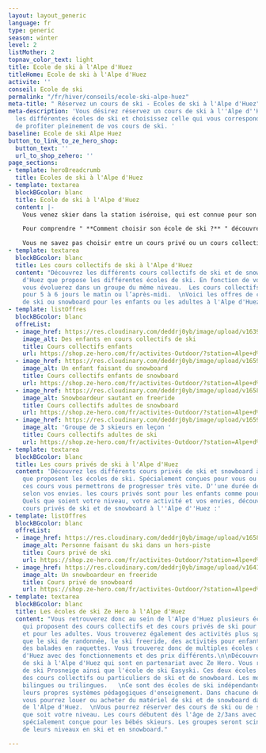 ```yaml
---
layout: layout_generic
language: fr
type: generic
season: winter
level: 2
listMother: 2
topnav_color_text: light
title: Ecole de ski à l'Alpe d'Huez
titleHome: Ecole de ski à l'Alpe d'Huez
activite: ''
conseil: Ecole de ski
permalink: "/fr/hiver/conseils/ecole-ski-alpe-huez"
meta-title: " Réservez un cours de ski - Ecoles de ski à l'Alpe d'Huez"
meta-description: 'Vous désirez réservez un cours de ski à l''Alpe d''Huez? Découvrez
  les différentes écoles de ski et choisissez celle qui vous correspond le mieux afin
  de profiter pleinement de vos cours de ski. '
baseline: Ecole de ski Alpe Huez
button_to_link_to_ze_hero_shop:
  button_text: ''
  url_to_shop_zehero: ''
page_sections:
- template: heroBreadcrumb
  title: Ecoles de ski à l'Alpe d'Huez
- template: textarea
  blockBGcolor: blanc
  title: Ecole de ski à l'Alpe d'Huez
  content: |-
    Vous venez skier dans la station iséroise, qui est connue pour son ensoleillement incroyable ? Découvrez la station de ski de l'Alpe d'Huez situé à 1860m d'altitude. Vous cherchez à prendre des cours de ski ou de snowboard en cours collectif ou privé ? Vous trouverez plusieurs écoles de ski à l'Alpe d'Huez qui vous proposeront diverses offres. Quel que soit votre niveau, les différentes écoles de ski au sein de la station de l'Alpe d'Huez vous permettront de prendre des cours pour les enfants, pour les adolescents et pour les adultes.

    Pour comprendre " **Comment choisir son école de ski ?** " découvrez toutes les informations et nos conseils dans en [**cliquant ici**](/fr/hiver/conseils/choisir-ecole-de-ski) !

    Vous ne savez pas choisir entre un cours privé ou un cours collectif ? Nous vous expliquons toutes les différentes de ces cours dans notre [**page conseil**](/fr/hiver/conseils/cours-prive-cours-collectif).
- template: textarea
  blockBGcolor: blanc
  title: Les cours collectifs de ski à l'Alpe d'Huez
  content: "Découvrez les différents cours collectifs de ski et de snowboard à l'Alpe
    d'Huez que propose les différentes écoles de ski. En fonction de votre niveau,
    vous évoluerez dans un groupe du même niveau.  Les cours collectifs sont prévus
    pour 5 à 6 jours le matin ou l’après-midi.  \nVoici les offres de cours collectifs
    de ski ou snowboard pour les enfants ou les adultes à l'Alpe d'Huez :"
- template: listOffres
  blockBGcolor: blanc
  offreList:
  - image_href: https://res.cloudinary.com/deddrj0yb/image/upload/v1639492455/website/winter/maxwell-ingham-d3Lm40Dn9rA-unsplash_b6tuda.jpg
    image_alt: Des enfants en cours collectifs de ski
    title: Cours collectifs enfants
    url: https://shop.ze-hero.com/fr/activites-Outdoor/?station=Alpe+d%27Huez&calessonstype=Cours+collectif&catypegenderlistsummer=Enfant&calessonsactivitytype=Ski&start-date=
  - image_href: https://res.cloudinary.com/deddrj0yb/image/upload/v1659357495/website/winter/272167547_9618769364861115_989733963301003100_n.jpg
    image_alt: Un enfant faisant du snowboard
    title: Cours collectifs enfants de snowboard
    url: https://shop.ze-hero.com/fr/activites-Outdoor/?station=Alpe+d%27Huez&calessonstype=Cours+collectif&catypegenderlistsummer=Enfant&calessonsactivitytype=Snowboard&start-date=
  - image_href: https://res.cloudinary.com/deddrj0yb/image/upload/v1658996208/website/winter/269953238_9469347713136615_5695710698913094842_n.jpg
    image_alt: Snowboardeur sautant en freeride
    title: Cours collectifs adultes de snowboard
    url: https://shop.ze-hero.com/fr/activites-Outdoor/?station=Alpe+d%27Huez&calessonstype=Cours+collectif&catypegenderlistsummer=Adulte&calessonsactivitytype=Snowboard&start-date=
  - image_href: https://res.cloudinary.com/deddrj0yb/image/upload/v1659357501/website/winter/267674773_9377021372369250_1873313155993111376_n.jpg
    image_alt: 'Groupe de 3 skieurs en leçon '
    title: Cours collectifs adultes de ski
    url: https://shop.ze-hero.com/fr/activites-Outdoor/?station=Alpe+d%27Huez&calessonstype=Cours+collectif&catypegenderlistsummer=Adulte&calessonsactivitytype=Ski&start-date=
- template: textarea
  blockBGcolor: blanc
  title: Les cours privés de ski à l'Alpe d'Huez
  content: 'Découvrez les différents cours privés de ski et snowboard à l''Alpe d''Huez
    que proposent les écoles de ski. Spécialement conçues pour vous ou votre famille,
    ces cours vous permettrons de progresser très vite. D''une durée de 1h ou plus
    selon vos envies. les cours privés sont pour les enfants comme pour les adultes.
    Quels que soient votre niveau, votre activité et vos envies, découvrez les différents
    cours privés de ski et de snowboard à l''Alpe d''Huez :'
- template: listOffres
  blockBGcolor: blanc
  offreList:
  - image_href: https://res.cloudinary.com/deddrj0yb/image/upload/v1658839034/website/winter/pexels-pixabay-358046_1.jpg
    image_alt: Personne faisant du ski dans un hors-piste
    title: Cours privé de ski
    url: https://shop.ze-hero.com/fr/activites-Outdoor/?station=Alpe+d%27Huez&calessonstype=Cours+priv%C3%A9&catypegenderlistsummer=all&calessonsactivitytype=Ski&start-date=
  - image_href: https://res.cloudinary.com/deddrj0yb/image/upload/v1641891585/website/winter/go-montgenevre-SRbczzaRQBc-unsplash_lkadef.jpg
    image_alt: Un snowboardeur en freeride
    title: Cours privé de snowboard
    url: https://shop.ze-hero.com/fr/activites-Outdoor/?station=Alpe+d%27Huez&calessonstype=Cours+priv%C3%A9&catypegenderlistsummer=all&calessonsactivitytype=Snowboard&start-date=
- template: textarea
  blockBGcolor: blanc
  title: Les écoles de ski Ze Hero à l'Alpe d'Huez
  content: "Vous retrouverez donc au sein de l'Alpe d'Huez plusieurs écoles de ski
    qui proposent des cours collectifs et des cours privés de ski pour les enfants
    et pour les adultes. Vous trouverez également des activités plus spécifiques tels
    que le ski de randonnée, le ski freeride, des activités pour enfants ainsi que
    des balades en raquettes. Vous trouverez donc de multiples écoles de ski à l'Alpe
    d'Huez avec des fonctionnements et des prix différents.\n\nDécouvrez les écoles
    de ski à l'Alpe d'Huez qui sont en partenariat avec Ze Hero. Vous retrouvez l’école
    de ski Prosneige ainsi que l'école de ski Easyski. Ces deux écoles vous proposeront
    des cours collectifs ou particuliers de ski et de snowboard. Les moniteurs sont
    bilingues ou trilingues.   \nCe sont des écoles de ski indépendantes, qui proposent
    leurs propres systèmes pédagogiques d'enseignement. Dans chacune de ces écoles
    vous pourrez louer ou acheter du matériel de ski et de snowboard dans la station
    de l'Alpe d'Huez.  \nVous pourrez réserver des cours de ski ou de snowboard quel
    que soit votre niveau. Les cours débutent dès l'âge de 2/3ans avec une pédagogie
    spécialement conçue pour les bébés skieurs. Les groupes seront scindés en fonction
    de leurs niveaux en ski et en snowboard."

---
```

